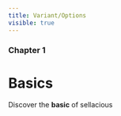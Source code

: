 ```yaml
---
title: Variant/Options
visible: true
---
```


### Chapter 1

# Basics

Discover the **basic** of sellacious 